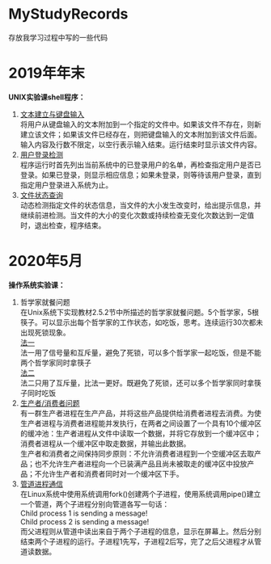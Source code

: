 # MyStudyRecords  
存放我学习过程中写的一些代码  

# 2019年年末  
**UNIX实验课shell程序：**  
1. [文本建立与键盘输入](https://github.com/wfJoanna/MyStudyRecords/blob/master/%E6%96%87%E6%9C%AC%E5%BB%BA%E7%AB%8B%E4%B8%8E%E9%94%AE%E7%9B%98%E8%BE%93%E5%85%A5)  
将用户从键盘输入的文本附加到一个指定的文件中。如果该文件不存在，则新建立该文件；如果该文件已经存在，则把键盘输入的文本附加到该文件后面。输入内容及行数不限定，以空行表示输入结束。运行结束时显示该文件内容。  
2. [用户登录检测](https://github.com/wfJoanna/MyStudyRecords/blob/master/%E7%94%A8%E6%88%B7%E7%99%BB%E5%BD%95%E6%A3%80%E6%B5%8B)  
程序运行时首先列出当前系统中的已登录用户的名单，再检查指定用户是否已登录。如果已登录，则显示相应信息；如果未登录，则等待该用户登录，直到指定用户登录进入系统为止。  
3. [文件状态查询](https://github.com/wfJoanna/MyStudyRecords/blob/master/%E6%96%87%E4%BB%B6%E7%8A%B6%E6%80%81%E6%9F%A5%E8%AF%A2)  
动态检测指定文件的状态信息，当文件的大小发生改变时，给出提示信息，并继续前进检测。当文件的大小的变化次数或持续检查无变化次数达到一定值时，退出检查，程序结束。  

# 2020年5月  
**操作系统实验课：**  
1. 哲学家就餐问题  
在Unix系统下实现教材2.5.2节中所描述的哲学家就餐问题。5个哲学家，5根筷子。可以显示出每个哲学家的工作状态，如吃饭，思考。连续运行30次都未出现死锁现象。    
[法一](https://github.com/wfJoanna/MyStudyRecords/blob/master/%E5%93%B2%E5%AD%A6%E5%AE%B6%E5%B0%B1%E9%A4%90(%E6%B3%95%E4%B8%80).c)    
法一用了信号量和互斥量，避免了死锁，可以多个哲学家一起吃饭，但是不能两个哲学家同时拿筷子    
[法二](https://github.com/wfJoanna/MyStudyRecords/blob/master/%E5%93%B2%E5%AD%A6%E5%AE%B6%E5%B0%B1%E9%A4%90(%E6%B3%95%E4%BA%8C).c)    
法二只用了互斥量，比法一更好。既避免了死锁，还可以多个哲学家同时拿筷子同时吃饭    
2. [生产者/消费者问题](https://github.com/wfJoanna/MyStudyRecords/blob/master/%E7%94%9F%E4%BA%A7%E8%80%85%E6%B6%88%E8%B4%B9%E8%80%85%E9%97%AE%E9%A2%98.c)  
有一群生产者进程在生产产品，并将这些产品提供给消费者进程去消费。为使生产者进程与消费者进程能并发执行，在两者之间设置了一个具有10个缓冲区的缓冲池：生产者进程从文件中读取一个数据，并将它存放到一个缓冲区中；消费者进程从一个缓冲区中取走数据，并输出此数据。   
生产者和消费者之间保持同步原则：不允许消费者进程到一个空缓冲区去取产品；也不允许生产者进程向一个已装满产品且尚未被取走的缓冲区中投放产品；不允许生产者和消费者同时对一个缓冲区下手。  
3. [管道进程通信](https://github.com/wfJoanna/MyStudyRecords/blob/master/%E7%AE%A1%E9%81%93%E8%BF%9B%E7%A8%8B%E9%80%9A%E4%BF%A1.c)  
在Linux系统中使用系统调用fork()创建两个子进程，使用系统调用pipe()建立一个管道，两个子进程分别向管道各写一句话：  
   Child process 1 is sending a message!   
   Child process 2 is sending a message!   
而父进程则从管道中读出来自于两个子进程的信息，显示在屏幕上。然后分别结束两个子进程的运行。子进程1先写，子进程2后写，完了之后父进程才从管道读数据。  
